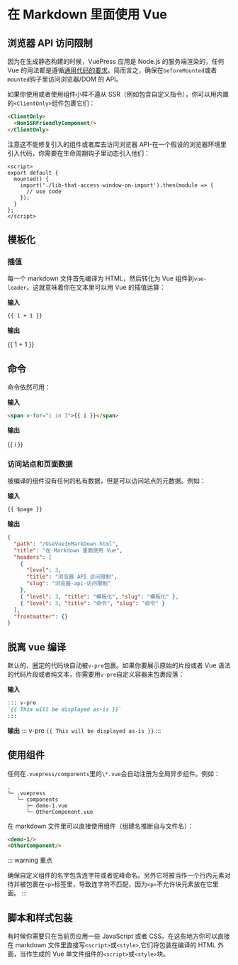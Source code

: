 # 在 Markdown 里面使用 Vue

## 浏览器 API 访问限制

因为在生成静态构建的时候，VuePress 应用是 Node.js 的服务端渲染的，任何 Vue 的用法都是遵循[通用代码的要求](https://ssr.vuejs.org/en/universal.html)。简而言之，确保在`beforeMounted`或者`mounted`钩子里访问浏览器/DOM 的 API。

如果你使用或者使用组件小样不遵从 SSR（例如包含自定义指令），你可以用内置的`<ClientOnly>`组件包裹它们：

```md
<ClientOnly>
  <NonSSRFriendlyComponent/>
</ClientOnly>
```

注意这不能修复引入的组件或者库去访问浏览器 API-在一个假设的浏览器环境里引入代码，你需要在生命周期钩子里动态引入他们：

```vue
<script>
export default {
  mounted() {
    import('./lib-that-access-window-on-import').then(module => {
      // use code
    });
  }
};
</script>
```

## 模板化

### 插值

每一个 markdown 文件首先编译为 HTML，然后转化为 Vue 组件到`vue-loader`。这就意味着你在文本里可以用 Vue 的插值运算：

**输入**

```md
{{ 1 + 1 }}
```

**输出**

{{ 1 + 1 }}

## 命令

命令依然可用：

**输入**

```md
<span v-for="i in 3">{{ i }}</span>
```

**输出**

<span v-for="i in 3">{{ i }}</span>

### 访问站点和页面数据

被编译的组件没有任何的私有数据，但是可以访问站点的元数据。例如：

**输入**

```md
{{ $page }}
```

**输出**

```json
{
  "path": "/UseVueInMarkDown.html",
  "title": "在 Markdown 里面使用 Vue",
  "headers": [
    {
      "level": 3,
      "title": "浏览器 API 访问限制",
      "slug": "浏览器-api-访问限制"
    },
    { "level": 3, "title": "模板化", "slug": "模板化" },
    { "level": 3, "title": "命令", "slug": "命令" }
  ],
  "frontmatter": {}
}
```

## 脱离 vue 编译

默认的，圈定的代码块自动被`v-pre`包裹。如果你要展示原始的片段或者 Vue 语法的代码片段或者纯文本，你需要用`v-pre`自定义容器来包裹段落：

**输入**

```md
::: v-pre
`{{ This will be displayed as-is }}`
:::
```

**输出**
::: v-pre
`{{ This will be displayed as-is }}`
:::

## 使用组件

任何在`.vuepress/components`里的`\*.vue`会自动注册为全局异步组件。例如：

```
.
└─ .vuepress
   └─ components
      ├─ demo-1.vue
      └─ OtherComponent.vue
```

在 markdown 文件里可以直接使用组件（组建名推断自与文件名）：

```md
<demo-1/>
<OtherComponent/>
```

<demo-1/>
<OtherComponent/>

::: warning 重点

确保自定义组件的名字包含连字符或者驼峰命名。另外它将被当作一个行内元素对待并被包裹在`<p>`标签里，导致连字符不匹配，因为`<p>`不允许块元素放在它里面。
:::

## 脚本和样式包装

有时候你需要只在当前页应用一些 JavaScript 或者 CSS。在这些地方你可以直接在 markdown 文件里直接写`<script>`或`<style>`,它们将包装在编译的 HTML 外面，当作生成的 Vue 单文件组件的`<script>`或`<style>`块。

<p class="demo" :class="$style.example"></p>

<style module>
.example {
  color: #41b883;
}
</style>

<script>
  export default {
    mounted () {
      document.querySelector(`.${this.$style.example}`)
        .textContent = 'This is rendered by inline script and styled by inline CSS'
    }
  }
</script>
